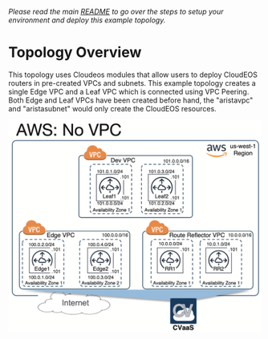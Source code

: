 
*Please read the main [README](../../README.md) to go over the steps to setup your environment and deploy this example topology.*

# Topology Overview

This topology uses Cloudeos modules that allow users to deploy CloudEOS routers in pre-created VPCs and subnets.
This example topology creates a single Edge VPC and a Leaf VPC which is connected using VPC Peering. Both Edge and Leaf
VPCs have been created before hand, the "aristavpc" and "aristasubnet" would only create the CloudEOS resources.

![Topology](./AWS_No_VPC.png)
